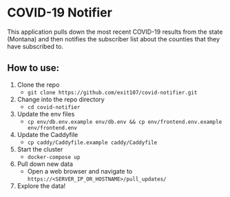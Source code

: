 # COVID-19 Notifier
This application pulls down the most recent COVID-19 results from the state (Montana) and then notifies the subscriber list about the counties that they have subscribed to.

## How to use:
1.  Clone the repo
	* `git clone https://github.com/exit107/covid-notifier.git`
2. Change into the repo directory
	* `cd covid-notifier`
3. Update the env files
    * `cp env/db.env.example env/db.env && cp env/frontend.env.example env/frontend.env`
3. Update the Caddyfile
    * `cp caddy/Caddyfile.example caddy/Caddyfile`
4. Start the cluster
    * `docker-compose up`
5. Pull down new data
    * Open a web browser and navigate to `https://<SERVER_IP_OR_HOSTNAME>/pull_updates/`
6. Explore the data!
